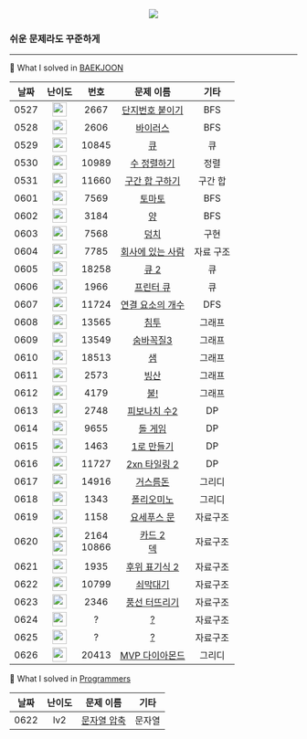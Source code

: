 <p align="center">
	<a href="https://solved.ac/oscar1575"><img src="http://mazassumnida.wtf/api/mini/generate_badge?boj=oscar1575" /></a>
</p>

### 쉬운 문제라도 꾸준하게

---

📗 What I solved in [BAEKJOON](https://www.acmicpc.net)

| 날짜 |                             난이도                             |                              번호                              |                      문제 이름                      |                         기타                                  |
| :----: | :----------------------------------------------------------: | :----------------------------------------------------------: | :-----------------------------------------------------: | :----------------------------------------------------------: |
| 0527 | <img height="25px" width="25px" src="https://static.solved.ac/tier_small/10.svg"/> | 2667 | [단지번호 붙이기](https://www.acmicpc.net/problem/2667) | BFS |
| 0528 | <img height="25px" width="25px" src="https://static.solved.ac/tier_small/8.svg"/> | 2606 | [바이러스](https://www.acmicpc.net/problem/2606) | BFS |
| 0529 | <img height="25px" width="25px" src="https://static.solved.ac/tier_small/7.svg"/> | 10845 | [큐](https://www.acmicpc.net/problem/10845) | 큐 |
| 0530 | <img height="25px" width="25px" src="https://static.solved.ac/tier_small/6.svg"/> | 10989 | [수 정렬하기](https://www.acmicpc.net/problem/10989) | 정렬 |
| 0531 | <img height="25px" width="25px" src="https://static.solved.ac/tier_small/10.svg"/> | 11660 | [구간 합 구하기](https://www.acmicpc.net/problem/11660) | 구간 합 |
| 0601 | <img height="25px" width="25px" src="https://static.solved.ac/tier_small/11.svg"/> | 7569 | [토마토](https://www.acmicpc.net/problem/7569) | BFS |
| 0602 | <img height="25px" width="25px" src="https://static.solved.ac/tier_small/9.svg"/> | 3184 | [양](https://www.acmicpc.net/problem/3184) | BFS |
| 0603 | <img height="25px" width="25px" src="https://static.solved.ac/tier_small/6.svg"/> | 7568 | [덩치](https://www.acmicpc.net/problem/7568) | 구현 |
| 0604 | <img height="25px" width="25px" src="https://static.solved.ac/tier_small/6.svg"/> | 7785 | [회사에 있는 사람](https://www.acmicpc.net/problem/7785) | 자료 구조 |
| 0605 | <img height="25px" width="25px" src="https://static.solved.ac/tier_small/7.svg"/> | 18258 | [큐 2](https://www.acmicpc.net/problem/18258) | 큐 |
| 0606 | <img height="25px" width="25px" src="https://static.solved.ac/tier_small/8.svg"/> | 1966 | [프린터 큐](https://www.acmicpc.net/problem/1966) | 큐 |
| 0607 | <img height="25px" width="25px" src="https://static.solved.ac/tier_small/9.svg"/> | 11724 | [연결 요소의 개수](https://www.acmicpc.net/problem/11724) | DFS |
| 0608 | <img height="25px" width="25px" src="https://static.solved.ac/tier_small/9.svg"/> | 13565 | [침투](https://www.acmicpc.net/problem/13565) | 그래프 |
| 0609 | <img height="25px" width="25px" src="https://static.solved.ac/tier_small/11.svg"/> | 13549 | [숨바꼭질3](https://www.acmicpc.net/problem/13549) | 그래프 |
| 0610 | <img height="25px" width="25px" src="https://static.solved.ac/tier_small/12.svg"/> | 18513 | [샘](https://www.acmicpc.net/problem/18513) | 그래프 |
| 0611 | <img height="25px" width="25px" src="https://static.solved.ac/tier_small/12.svg"/> | 2573 | [빙산](https://www.acmicpc.net/problem/2573) | 그래프 |
| 0612 | <img height="25px" width="25px" src="https://static.solved.ac/tier_small/12.svg"/> | 4179 | [불!](https://www.acmicpc.net/problem/4179) | 그래프 |
| 0613 | <img height="25px" width="25px" src="https://static.solved.ac/tier_small/5.svg"/> | 2748 | [피보나치 수2](https://www.acmicpc.net/problem/2748) | DP |
| 0614 | <img height="25px" width="25px" src="https://static.solved.ac/tier_small/6.svg"/> | 9655 | [돌 게임](https://www.acmicpc.net/problem/9655) | DP |
| 0615 | <img height="25px" width="25px" src="https://static.solved.ac/tier_small/8.svg"/> | 1463 | [1로 만들기](https://www.acmicpc.net/problem/1463) | DP |
| 0616 | <img height="25px" width="25px" src="https://static.solved.ac/tier_small/8.svg"/> | 11727 | [2xn 타일링 2](https://www.acmicpc.net/problem/11727) | DP |
| 0617 | <img height="25px" width="25px" src="https://static.solved.ac/tier_small/6.svg"/> | 14916 | [거스름돈](https://www.acmicpc.net/problem/14916) | 그리디 |
| 0618 | <img height="25px" width="25px" src="https://static.solved.ac/tier_small/6.svg"/> | 1343 | [폴리오미노](https://www.acmicpc.net/problem/1343) | 그리디 |
| 0619 | <img height="25px" width="25px" src="https://static.solved.ac/tier_small/7.svg"/> | 1158 | [요세푸스 문](https://www.acmicpc.net/problem/1158) | 자료구조 |
| 0620 | <img height="25px" width="25px" src="https://static.solved.ac/tier_small/7.svg"/><br /><img height="25px" width="25px" src="https://static.solved.ac/tier_small/7.svg"/> | 2164<br />10866 | [카드 2](https://www.acmicpc.net/problem/2164) <br />[덱](https://www.acmicpc.net/problem/10866) | 자료구조 |
| 0621 | <img height="25px" width="25px" src="https://static.solved.ac/tier_small/8.svg"/> | 1935 | [후위 표기식 2](https://www.acmicpc.net/problem/1935) | 자료구조 |
| 0622 | <img height="25px" width="25px" src="https://static.solved.ac/tier_small/8.svg"/> | 10799 | [쇠막대기](https://www.acmicpc.net/problem/10799) | 자료구조 |
| 0623 | <img height="25px" width="25px" src="https://static.solved.ac/tier_small/8.svg"/> | 2346 | [풍선 터뜨리기](https://www.acmicpc.net/problem/2346) | 자료구조 |
| 0624 | <img height="25px" width="25px" src="https://static.solved.ac/tier_small/1.svg"/> | ? | [?](https://www.acmicpc.net/problem/2346) | 자료구조 |
| 0625 | <img height="25px" width="25px" src="https://static.solved.ac/tier_small/1.svg"/> | ? | [?](https://www.acmicpc.net/problem/2346) | 자료구조 |
| 0626 | <img height="25px" width="25px" src="https://static.solved.ac/tier_small/9.svg"/> | 20413 | [MVP 다이아몬드](https://www.acmicpc.net/problem/20413) | 그리디 |



📗 What I solved in [Programmers](https://programmers.co.kr/learn/challenges?tab=all_challenges)

| 날짜 | 난이도 |                          문제 이름                           |  기타  |
| :--: | :----: | :----------------------------------------------------------: | :----: |
| 0622 |  lv2   | [문자열 압축](https://programmers.co.kr/learn/courses/30/lessons/60057) | 문자열 |

